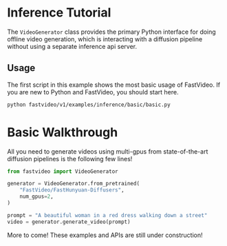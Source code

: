 # Inference Tutorial
The `VideoGenerator` class provides the primary Python interface for doing offline video generation, which is interacting with a diffusion pipeline without using a separate inference api server.


## Usage
The first script in this example shows the most basic usage of FastVideo. If you are new to Python and FastVideo, you should start here.

```bash
python fastvideo/v1/examples/inference/basic/basic.py
```

# Basic Walkthrough

All you need to generate videos using multi-gpus from state-of-the-art diffusion pipelines is the following few lines! 

```python
from fastvideo import VideoGenerator

generator = VideoGenerator.from_pretrained(
    "FastVideo/FastHunyuan-Diffusers",
    num_gpus=2,
)

prompt = "A beautiful woman in a red dress walking down a street"
video = generator.generate_video(prompt)
```

More to come! These examples and APIs are still under construction!